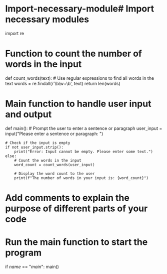 # Import-necessary-module# Import necessary modules
import re

# Function to count the number of words in the input
def count_words(text):
    # Use regular expressions to find all words in the text
    words = re.findall(r'\b\w+\b', text)
    return len(words)

# Main function to handle user input and output
def main():
    # Prompt the user to enter a sentence or paragraph
    user_input = input("Please enter a sentence or paragraph: ")
    
    # Check if the input is empty
    if not user_input.strip():
        print("Error: Input cannot be empty. Please enter some text.")
    else:
        # Count the words in the input
        word_count = count_words(user_input)
        
        # Display the word count to the user
        print(f"The number of words in your input is: {word_count}")

# Add comments to explain the purpose of different parts of your code
# Run the main function to start the program
if _name_ == "_main_":
    main()
